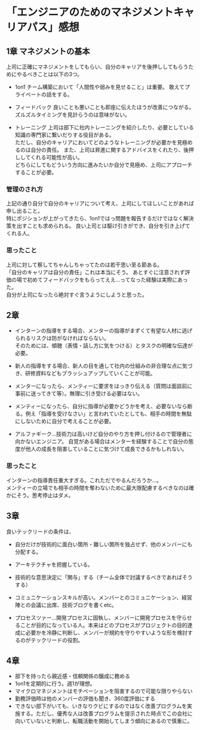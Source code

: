 # 「エンジニアのためのマネジメントキャリアパス」感想
## 1章 マネジメントの基本
上司に正確にマネジメントをしてもらい、自分のキャリアを後押ししてもらうためにやるべきことは以下の3つ。
- 1on1
チーム構築において「人間性や弱みを見せること」は重要。
敢えてプライベートの話をする。

- フィードバック
良いことも悪いことも即座に伝えたほうが改善につながる。  
ズルズルタイミングを見計らうのは意味がない。

- トレーニング
上司は部下に社内トレーニングを紹介したり、必要としている知識の専門家に繋いだりする役目がある。  
ただし、自分のキャリアにおいてどのようなトレーニングが必要かを見極めるのは自分の責任。
また、上司は昇進に関するアドバイスをくれたり、後押ししてくれる可能性が高い。  
どちらにしてもどういう方向に進みたいか自分で見極め、上司にアプローチすることが必要。

### 管理のされ方
上記の通り自分で自分のキャリアについて考え、上司にしてほしいことがあれば申し出ること。  
特にポジションが上がってきたら、1on1ではっ問題を報告するだけではなく解決策を出すことも求められる。
良い上司とは駆け引きができ、自分を引き上げてくれる人。

### 思ったこと
上司に対して察してちゃんしちゃってたのは若干思い至る節ある。  
「自分のキャリアは自分の責任」これは本当にそう。
あとすぐに注意されず評価の場で初めてフィードバックをもらってええ...ってなった経験は実際にあった。  
自分が上司になったら絶対すぐ言うようにしようと思った。

## 2章 
- インターンの指導をする場合、メンターの指導がまずくて有望な人材に逃げられるリスクは防がなければならない。    
そのためには、傾聴（表情・話し方に気をつける）とタスクの明確な伝達が必要。

- 新人の指導をする場合、新人の目を通して社内の仕組みの非合理な点に気づき、研修資料などもブラッシュアップしていくことが可能。

- メンターになったら、メンティーに要求をはっきり伝える（質問は面談前に事前に送ってきて等）。無理に引き受ける必要はない。

- メンティーになったら、自分に指導が必要かどうかを考え、必要ないなら断る。例え「指導を受けなさい」と言われていたとしても、相手の時間を無駄にしないために自分で考えることが必要。

- アルファギーク...技術力は高いけど自分のやり方を押し付けるので管理者に向かないエンジニア。
自覚がある場合はメンターを経験することで自分の態度が他人の成長を阻害していることに気づけて成長できるかもしれない。

### 思ったこと
インターンの指導責任重大すぎる。これただでやるんだろうか...。  
メンティーの立場でも相手の時間を奪わないために最大限配慮するべきなのは確かにそう。思考停止はダメ。

## 3章
良いテックリードの条件は、
- 自分だけが技術的に面白い箇所・難しい箇所を独占せず、他のメンバーにも分配する。
- アーキテクチャを把握している。
- 技術的な意思決定に「関与」する（チーム全体で討議するべきであればそうする）
- コミュニケーションスキルが高い。メンバーとのコミュニケーション、経営陣との会議に出席、技術ブログを書くetc。

- プロセスツァー...開発プロセスに固執し、メンバーに開発プロセスを守らせることが目的になっている人。本来はどのプロセスがプロジェクトの目的達成に必要かを冷静に判断し、メンバーが規約を守りやすいような形を検討するのがテックリードの役割。

## 4章
- 部下を持ったら親近感・信頼関係の醸成に務める
- 1on1を定期的に行う。週1が理想。
- マイクロマネジメントはモチベーションを阻害するので可能な限りやらない
- 勤務評価時は他のメンバーの評価も聞き、360度評価にする
- できない部下がいても、いきなりクビにするのではなく改善プログラムを実施する。ただし、優秀な人は改善プログラムを提示された時点でこの会社に向いていないと判断し、転職活動を開始してしまう傾向にあるので慎重に。
